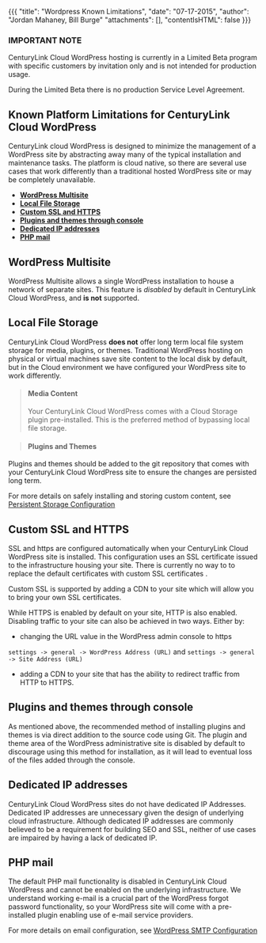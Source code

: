 {{{
  "title": "Wordpress Known Limitations",
  "date": "07-17-2015",
  "author": "Jordan Mahaney, Bill Burge"
  "attachments": [],
  "contentIsHTML": false
}}}

### IMPORTANT NOTECenturyLink Cloud WordPress hosting is currently in a Limited Beta program with specific customers by invitation only and is not intended for production usage.During the Limited Beta there is no production Service Level Agreement.
## Known Platform Limitations for CenturyLink Cloud WordPress
CenturyLink cloud WordPress is designed to minimize the management of a WordPress site by abstracting away many of the typical installation and maintenance tasks. The platform is cloud native, so there are several use cases that work differently than a traditional hosted WordPress site or may be completely unavailable.


* [__WordPress Multisite__](#multisite)
* [__Local File Storage__](#storage)
* [__Custom SSL and HTTPS__](#ssl)
* [__Plugins and themes through console__](#plugins)
* [__Dedicated IP addresses__](#ip-address)
* [__PHP mail__](#mail)

## <a name="multisite"></a>WordPress Multisite
WordPress Multisite allows a single WordPress installation to house a network of separate sites. This feature is *disabled* by default in CenturyLink Cloud WordPress, and __is not__ supported.

## <a name="storage"></a>Local File Storage
CenturyLink Cloud WordPress __does not__ offer long term local file system storage for media, plugins, or themes. Traditional WordPress hosting on physical or virtual machines save site content to the local disk by default, but in the Cloud environment we have configured your WordPress site to work differently.

> #### Media Content
> Your CenturyLink Cloud WordPress comes with a Cloud Storage plugin pre-installed. This is the preferred method of bypassing local file storage.

> #### Plugins and Themes
Plugins and themes should be added to the git repository that comes with your CenturyLink Cloud WordPress site to ensure the changes are persisted long term.

For more details on safely installing and storing custom content, see [Persistent Storage Configuration](wordpress-persistent-storage-configuration.md)

## <a name="ssl"></a>Custom SSL and HTTPS
SSL and https are configured automatically when your CenturyLink Cloud WordPress site is installed. This configuration uses an SSL certificate issued to the infrastructure housing your site. There is currently no way to to replace the default certificates with custom SSL certificates .

Custom SSL is supported by adding a CDN to your site which will allow you to bring your own SSL certificates.

While HTTPS is enabled by default on your site, HTTP is also enabled. Disabling traffic to your site can also be achieved in two ways. Either by:

* changing the URL value in the WordPress admin console to https

```settings -> general -> WordPress Address (URL)``` and ```settings -> general -> Site Address (URL)```
* adding a CDN to your site that has the ability to redirect traffic from HTTP to HTTPS.

## <a name="plugins"></a>Plugins and themes through console
As mentioned above, the recommended method of installing plugins and themes is via direct addition to the source code using Git. The plugin and theme area of the WordPress administrative site is disabled by default to discourage using this method for installation, as it will lead to eventual loss of the files added through the console.

## <a name="ip-address"></a>Dedicated IP addresses
CenturyLink Cloud WordPress sites do not have dedicated IP Addresses. Dedicated IP addresses are unnecessary given the design of underlying cloud infrastructure. Although dedicated IP addresses are commonly believed to be a requirement for building SEO and SSL, neither of use cases are impaired by having a lack of dedicated IP.

## <a name="mail"></a>PHP mail
The default PHP mail functionality is disabled in CenturyLink Cloud WordPress and cannot be enabled on the underlying infrastructure. We understand working e-mail is a crucial part of the WordPress forgot password functionality, so your WordPress site will come with a pre-installed plugin enabling use of e-mail service providers.

For more details on email configuration, see [WordPress SMTP Configuration](wordpress-SMTP-Configuration.md)
